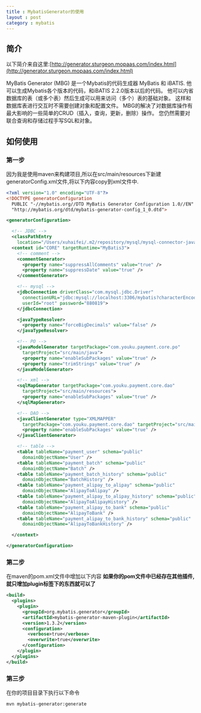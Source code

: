 ```yaml
---
title : MybatisGenerator的使用
layout : post
category : mybatis
---
```


## 简介

以下简介来自这里:[http://generator.sturgeon.mopaas.com/index.html](http://generator.sturgeon.mopaas.com/index.html)

MyBatis Generator (MBG) 是一个Mybatis的代码生成器 MyBatis 和 iBATIS. 他可以生成Mybatis各个版本的代码，和iBATIS 2.2.0版本以后的代码。 他可以内省数据库的表（或多个表）然后生成可以用来访问（多个）表的基础对象。 这样和数据库表进行交互时不需要创建对象和配置文件。 MBG的解决了对数据库操作有最大影响的一些简单的CRUD（插入，查询，更新，删除）操作。 您仍然需要对联合查询和存储过程手写SQL和对象。

## 如何使用

### 第一步

因为我是使用maven来构建项目,所以在src/main/resources下新建generatorConfig.xml文件,将以下内容copy到xml文件中.

```xml
<?xml version="1.0" encoding="UTF-8"?>
<!DOCTYPE generatorConfiguration
  PUBLIC "-//mybatis.org//DTD MyBatis Generator Configuration 1.0//EN"
  "http://mybatis.org/dtd/mybatis-generator-config_1_0.dtd">

<generatorConfiguration>

  <!-- JDBC -->
  <classPathEntry
    location="/Users/xuhaifei/.m2/repository/mysql/mysql-connector-java/5.1.26/mysql-connector-java-5.1.26.jar" />
  <context id="CORE" targetRuntime="MyBatis3">
    <!-- comment -->
    <commentGenerator>
      <property name="suppressAllComments" value="true" />
      <property name="suppressDate" value="true" />
    </commentGenerator>

    <!-- mysql -->
    <jdbcConnection driverClass="com.mysql.jdbc.Driver"
      connectionURL="jdbc:mysql://localhost:3306/mybatis?characterEncoding=utf8"
      userId="root" password="880819">
    </jdbcConnection>

    <javaTypeResolver>
      <property name="forceBigDecimals" value="false" />
    </javaTypeResolver>

    <!-- PO -->
    <javaModelGenerator targetPackage="com.youku.payment.core.po"
      targetProject="src/main/java">
      <property name="enableSubPackages" value="true" />
      <property name="trimStrings" value="true" />
    </javaModelGenerator>

    <!-- xml -->
    <sqlMapGenerator targetPackage="com.youku.payment.core.dao"
      targetProject="src/main/resources">
      <property name="enableSubPackages" value="true" />
    </sqlMapGenerator>

    <!-- DAO -->
    <javaClientGenerator type="XMLMAPPER"
      targetPackage="com.youku.payment.core.dao" targetProject="src/main/java">
      <property name="enableSubPackages" value="true" />
    </javaClientGenerator>

    <!-- table -->
    <table tableName="payment_user" schema="public"
      domainObjectName="User" />
    <table tableName="payment_batch" schema="public"
      domainObjectName="Batch" />
    <table tableName="payment_batch_history" schema="public"
      domainObjectName="BatchHistory" />
    <table tableName="payment_alipay_to_alipay" schema="public"
      domainObjectName="AlipayToAlipay" />
    <table tableName="payment_alipay_to_alipay_history" schema="public"
      domainObjectName="AlipayToAlipayHistory" />
    <table tableName="payment_alipay_to_bank" schema="public"
      domainObjectName="AlipayToBank" />
    <table tableName="payment_alipay_to_bank_history" schema="public"
      domainObjectName="AlipayToBankHistory" />

  </context>

</generatorConfiguration>
```
### 第二步

在maven的pom.xml文件中增加以下内容 **如果你的pom文件中已经存在其他插件,就只增加plugin标签下的东西就可以了**

```xml
<build>
  <plugins>
    <plugin>
      <groupId>org.mybatis.generator</groupId>
      <artifactId>mybatis-generator-maven-plugin</artifactId>
      <version>1.3.2</version>
      <configuration>
        <verbose>true</verbose>
        <overwrite>true</overwrite>
      </configuration>
    </plugin>
  </plugins>
</build>
```

### 第三步

在你的项目目录下执行以下命令

```
mvn mybatis-generator:generate
```
